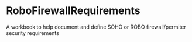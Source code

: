 # RoboFirewallRequirements
A workbook to help document and define SOHO or ROBO firewall/permiter security requirements
